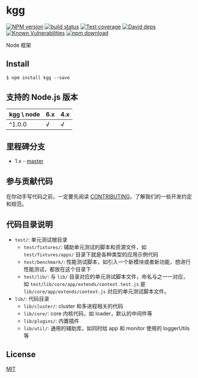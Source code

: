 # kgg

[![NPM version][npm-image]][npm-url]
[![build status][travis-image]][travis-url]
[![Test coverage][codecov-image]][codecov-url]
[![David deps][david-image]][david-url]
[![Known Vulnerabilities][snyk-image]][snyk-url]
[![npm download][download-image]][download-url]

[npm-image]: https://img.shields.io/npm/v/kgg.svg?style=flat-square
[npm-url]: https://npmjs.org/package/kgg
[travis-image]: https://img.shields.io/travis/sosout/kgg.svg?style=flat-square
[travis-url]: https://travis-ci.org/sosout/kgg
[codecov-image]: https://codecov.io/gh/sosout/kgg/branch/master/graph/badge.svg
[codecov-url]: https://codecov.io/gh/sosout/kgg
[david-image]: https://img.shields.io/david/sosout/kgg.svg?style=flat-square
[david-url]: https://david-dm.org/sosout/kgg
[snyk-image]: https://snyk.io/test/npm/kgg/badge.svg?style=flat-square
[snyk-url]: https://snyk.io/test/npm/kgg
[download-image]: https://img.shields.io/npm/dm/kgg.svg?style=flat-square
[download-url]: https://npmjs.org/package/kgg

Node 框架

## Install

```$
$ npm install kgg --save
```

## 支持的 Node.js 版本

kgg \ node | 6.x | 4.x
---        | --- | ---
^1.0.0     | √   | √

## 里程碑分支

- 1.x - [master](https://github.com/sosout/kgg/tree/master)

## 参与贡献代码

在你动手写代码之前，一定要先阅读 [CONTRIBUTING](CONTRIBUTING.md)，了解我们的一些开发约定和规范。

## 代码目录说明

- `test/`: 单元测试根目录
  - `test/fixtures/`: 辅助单元测试的脚本和资源文件，如 `test/fixtures/apps/` 目录下就是各种类型的应用示例代码
  - `test/benchmark/`: 性能测试脚本，如引入一个新模块或者新功能，想进行性能测试，都放在这个目录下
  - `test/lib/`: 与 `lib/` 目录对应的单元测试脚本文件，命名与之一一对应，
  如 `test/lib/core/app/extends/context.test.js` 是 `lib/core/app/extends/context.js` 对应的单元测试脚本文件。
- `lib/`: 代码目录
  - `lib/cluster/`: cluster 和多进程相关的代码
  - `lib/core/`: core 内核代码，如 loader，默认的中间件等
  - `lib/plugins/`: 内置插件
  - `lib/util/`: 通用的辅助库，如同时给 app 和 monitor 使用的 loggerUtils 等

## License

[MIT](LICENSE)
